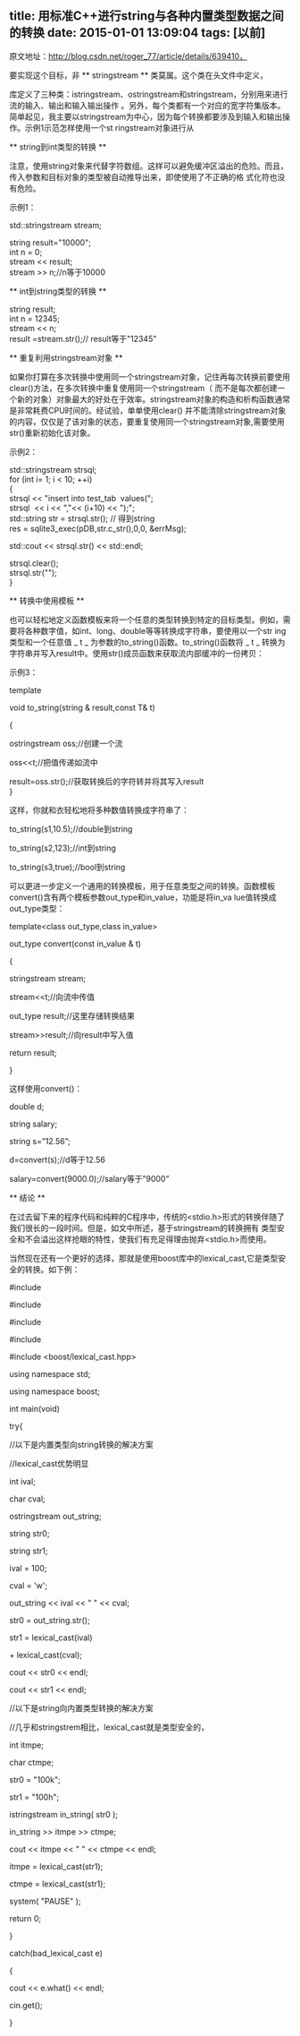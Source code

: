 title: 用标准C++进行string与各种内置类型数据之间的转换
date: 2015-01-01 13:09:04
tags: [以前]
-------------------------------------------------------
原文地址：http://blog.csdn.net/roger_77/article/details/639410，

要实现这个目标，非  ** stringstream ** 类莫属。这个类在<sstream>头文件中定义，

<sstream>库定义了三种类：istringstream、ostringstream和stringstream，分别用来进行流的输入、输出和输入输出操作
。另外，每个类都有一个对应的宽字符集版本。简单起见，我主要以stringstream为中心，因为每个转换都要涉及到输入和输出操作。示例1示范怎样使用一个st
ringstream对象进行从

** string到int类型的转换 **

注意，<sstream>使用string对象来代替字符数组。这样可以避免缓冲区溢出的危险。而且，传入参数和目标对象的类型被自动推导出来，即使使用了不正确的格
式化符也没有危险。

示例1：

std::stringstream stream;

string result="10000";  
int n = 0;  
stream << result;  
stream >> n;//n等于10000

** int到string类型的转换 **

string result;  
int n = 12345;  
stream << n;  
result =stream.str();// result等于"12345"

** 重复利用stringstream对象 **

如果你打算在多次转换中使用同一个stringstream对象，记住再每次转换前要使用clear()方法，在多次转换中重复使用同一个stringstream（
而不是每次都创建一个新的对象）对象最大的好处在于效率。stringstream对象的构造和析构函数通常是非常耗费CPU时间的。经试验，单单使用clear()
并不能清除stringstream对象的内容，仅仅是了该对象的状态，要重复使用同一个stringstream对象,需要使用str()重新初始化该对象。

示例2：

std::stringstream strsql;  
for (int i= 1; i < 10; ++i)  
{  
strsql << "insert into test_tab  values(";  
strsql  << i << ","<< (i+10) << ");";  
std::string str = strsql.str(); // 得到string  
res = sqlite3_exec(pDB,str.c_str(),0,0, &errMsg);

std::cout << strsql.str() << std::endl;

strsql.clear();  
strsql.str("");  
}

** 转换中使用模板 **

也可以轻松地定义函数模板来将一个任意的类型转换到特定的目标类型。例如，需要将各种数字值，如int、long、double等等转换成字符串，要使用以一个str
ing类型和一个任意值 _ t _ 为参数的to_string()函数。to_string()函数将 _ t _
转换为字符串并写入result中。使用str()成员函数来获取流内部缓冲的一份拷贝：

示例3：

template<class T>

void to_string(string & result,const T& t)

{

ostringstream oss;//创建一个流

oss<<t;//把值传递如流中

result=oss.str();//获取转换后的字符转并将其写入result  
}

这样，你就和衣轻松地将多种数值转换成字符串了：

to_string(s1,10.5);//double到string

to_string(s2,123);//int到string

to_string(s3,true);//bool到string

可以更进一步定义一个通用的转换模板，用于任意类型之间的转换。函数模板convert()含有两个模板参数out_type和in_value，功能是将in_va
lue值转换成out_type类型：

template<class out_type,class in_value>

out_type convert(const in_value & t)

{

stringstream stream;

stream<<t;//向流中传值

out_type result;//这里存储转换结果

stream>>result;//向result中写入值

return result;

}

这样使用convert()：

double d;

string salary;

string s=”12.56”;

d=convert<double>(s);//d等于12.56

salary=convert<string>(9000.0);//salary等于”9000”

** 结论 **

在过去留下来的程序代码和纯粹的C程序中，传统的<stdio.h>形式的转换伴随了我们很长的一段时间。但是，如文中所述，基于stringstream的转换拥有
类型安全和不会溢出这样抢眼的特性，使我们有充足得理由抛弃<stdio.h>而使用<sstream>。

当然现在还有一个更好的选择，那就是使用boost库中的lexical_cast,它是类型安全的转换。如下例：

#include <iostream>  

#include <sstream>

#include <string>

#include <cstdlib>

#include <boost/lexical_cast.hpp>

using namespace std;

using namespace boost;

int main(void)

try{

//以下是内置类型向string转换的解决方案

//lexical_cast优势明显

int ival;

char cval;

ostringstream out_string;

string str0;

string str1;

ival = 100;

cval = 'w';

out_string << ival << " " << cval;

str0 = out_string.str();

str1 = lexical_cast<string>(ival)

\+ lexical_cast<string>(cval);

cout << str0 << endl;

cout << str1 << endl;

//以下是string向内置类型转换的解决方案

//几乎和stringstrem相比，lexical_cast就是类型安全的，

int itmpe;

char ctmpe;

str0 = "100k";

str1 = "100h";

istringstream in_string( str0 );

in_string >> itmpe >> ctmpe;

cout << itmpe << " " << ctmpe << endl;

itmpe = lexical_cast<int>(str1);

ctmpe = lexical_cast<char>(str1);

system( "PAUSE" );

return 0;

}

catch(bad_lexical_cast e)

{

cout << e.what() << endl;

cin.get();

}

